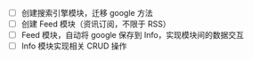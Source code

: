 - [ ] 创建搜索引擎模块，迁移 google 方法
- [ ] 创建 Feed 模块（资讯订阅，不限于 RSS）
- [ ] Feed 模块，自动将 google 保存到 Info，实现模块间的数据交互
- [ ] Info 模块实现相关 CRUD 操作
